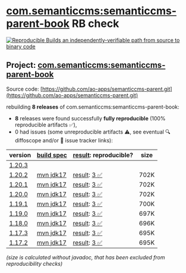 [com.semanticcms:semanticcms-parent-book](https://central.sonatype.com/artifact/com.semanticcms/semanticcms-parent-book/versions) RB check
=======

[![Reproducible Builds](https://reproducible-builds.org/images/logos/rb.svg) an independently-verifiable path from source to binary code](https://reproducible-builds.org/)

## Project: [com.semanticcms:semanticcms-parent-book](https://central.sonatype.com/artifact/com.semanticcms/semanticcms-parent-book/versions)

Source code: [https://github.com/ao-apps/semanticcms-parent.git](https://github.com/ao-apps/semanticcms-parent.git)

rebuilding **8 releases** of com.semanticcms:semanticcms-parent-book:
- **8** releases were found successfully **fully reproducible** (100% reproducible artifacts :white_check_mark:),
- 0 had issues (some unreproducible artifacts :warning:, see eventual :mag: diffoscope and/or :memo: issue tracker links):

| version | [build spec](/BUILDSPEC.md) | [result](https://reproducible-builds.org/docs/jvm/): reproducible? | size |
| -- | --------- | ------ | -- |
| [1.20.3](https://central.sonatype.com/artifact/com.semanticcms/semanticcms-parent-book/1.20.3/pom) | | | |
| [1.20.2](https://central.sonatype.com/artifact/com.semanticcms/semanticcms-parent-book/1.20.2/pom) | [mvn jdk17](semanticcms-parent-book-1.20.2.buildspec) | [result](semanticcms-parent-book-1.20.2.buildinfo): [3 :white_check_mark: ](semanticcms-parent-book-1.20.2.buildcompare) | 702K |
| [1.20.1](https://central.sonatype.com/artifact/com.semanticcms/semanticcms-parent-book/1.20.1/pom) | [mvn jdk17](semanticcms-parent-book-1.20.1.buildspec) | [result](semanticcms-parent-book-1.20.1.buildinfo): [3 :white_check_mark: ](semanticcms-parent-book-1.20.1.buildcompare) | 702K |
| [1.20.0](https://central.sonatype.com/artifact/com.semanticcms/semanticcms-parent-book/1.20.0/pom) | [mvn jdk17](semanticcms-parent-book-1.20.0.buildspec) | [result](semanticcms-parent-book-1.20.0.buildinfo): [3 :white_check_mark: ](semanticcms-parent-book-1.20.0.buildcompare) | 702K |
| [1.19.1](https://central.sonatype.com/artifact/com.semanticcms/semanticcms-parent-book/1.19.1/pom) | [mvn jdk17](semanticcms-parent-book-1.19.1.buildspec) | [result](semanticcms-parent-book-1.19.1.buildinfo): [3 :white_check_mark: ](semanticcms-parent-book-1.19.1.buildcompare) | 700K |
| [1.19.0](https://central.sonatype.com/artifact/com.semanticcms/semanticcms-parent-book/1.19.0/pom) | [mvn jdk17](semanticcms-parent-book-1.19.0.buildspec) | [result](semanticcms-parent-book-1.19.0.buildinfo): [3 :white_check_mark: ](semanticcms-parent-book-1.19.0.buildcompare) | 697K |
| [1.18.0](https://central.sonatype.com/artifact/com.semanticcms/semanticcms-parent-book/1.18.0/pom) | [mvn jdk17](semanticcms-parent-book-1.18.0.buildspec) | [result](semanticcms-parent-book-1.18.0.buildinfo): [3 :white_check_mark: ](semanticcms-parent-book-1.18.0.buildcompare) | 696K |
| [1.17.3](https://central.sonatype.com/artifact/com.semanticcms/semanticcms-parent-book/1.17.3/pom) | [mvn jdk17](semanticcms-parent-book-1.17.3.buildspec) | [result](semanticcms-parent-book-1.17.3.buildinfo): [3 :white_check_mark: ](semanticcms-parent-book-1.17.3.buildcompare) | 695K |
| [1.17.2](https://central.sonatype.com/artifact/com.semanticcms/semanticcms-parent-book/1.17.2/pom) | [mvn jdk17](semanticcms-parent-book-1.17.2.buildspec) | [result](semanticcms-parent-book-1.17.2.buildinfo): [3 :white_check_mark: ](semanticcms-parent-book-1.17.2.buildcompare) | 695K |

<i>(size is calculated without javadoc, that has been excluded from reproducibility checks)</i>

